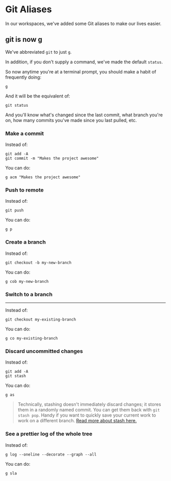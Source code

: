 # Git Aliases

In our workspaces, we've added some Git aliases to make our lives easier.

## git is now g

We've abbreviated `git` to just `g`.

In addition, if you don't supply a command, we've made the default `status`.

So now anytime you're at a terminal prompt, you should make a habit of frequently doing:

```
g
```

And it will be the equivalent of:

```
git status
```

And you'll know what's changed since the last commit, what branch you're on, how many commits you've made since you last pulled, etc.

### Make a commit

Instead of:

```
git add -A
git commit -m "Makes the project awesome"
```

You can do:

```
g acm "Makes the project awesome"
```

### Push to remote

Instead of:

```
git push
```

You can do:

```
g p
```

### Create a branch

Instead of:

```
git checkout -b my-new-branch
```

You can do:

```
g cob my-new-branch
```

### Switch to a branch

---

Instead of:

```
git checkout my-existing-branch
```

You can do:

```
g co my-existing-branch
```

### Discard uncommitted changes

Instead of:

```
git add -A
git stash
```

You can do:

```
g as
```

> Technically, stashing doesn't immediately discard changes; it stores them in a randomly named commit. You can get them back with `git stash pop`. Handy if you want to quickly save your current work to work on a different branch. [Read more about stash here.](https://git-scm.com/book/en/v2/Git-Tools-Stashing-and-Cleaning)

### See a prettier log of the whole tree

Instead of:

```
g log --oneline --decorate --graph --all
```

You can do:

```
g sla
```

